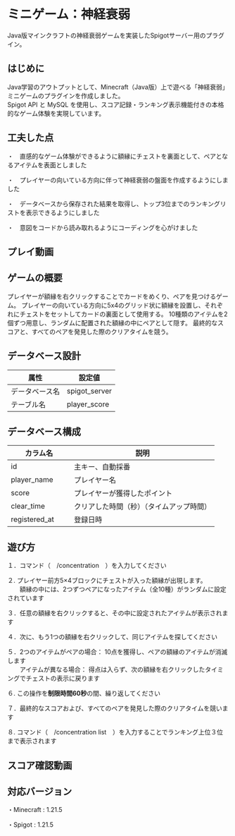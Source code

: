 
# ミニゲーム：神経衰弱
  Java版マインクラフトの神経衰弱ゲームを実装したSpigotサーバー用のプラグイン。 

## はじめに
  Java学習のアウトプットとして、Minecraft（Java版）上で遊べる「神経衰弱」ミニゲームのプラグインを作成しました。<br>
  Spigot API と MySQL を使用し、スコア記録・ランキング表示機能付きの本格的なゲーム体験を実現しています。

## 工夫した点

  ・　直感的なゲーム体験ができるように額縁にチェストを裏面として、ペアとなるアイテムを表面としました
  
  ・　プレイヤーの向いている方向に伴って神経衰弱の盤面を作成するようにしました

  ・　データベースから保存された結果を取得し、トップ3位までのランキングリストを表示できるようにしました

  ・　意図をコードから読み取れるようにコーディングを心がけました

## プレイ動画



## ゲームの概要
  プレイヤーが額縁を右クリックすることでカードをめくり、ペアを見つけるゲーム。
  プレイヤーの向いている方向に5x4のグリッド状に額縁を設置し、それぞれにチェストをセットしてカードの裏面として使用する。
  10種類のアイテムを2個ずつ用意し、ランダムに配置された額縁の中にペアとして隠す。 最終的なスコアと、すべてのペアを発見した際のクリアタイムを競う。


## データベース設計
|属性　　　　 |設定値　　　 |
|-----|-----|
| データベース名 | spigot_server |
| テーブル名 | player_score | 

## データベース構成
|カラム名　　　　 |説明　　 |
|-----|-----|
| id | 主キー、自動採番 |
| player_name | プレイヤー名 |
| score | プレイヤーが獲得したポイント|
| clear_time | クリアした時間（秒）（タイムアップ時間） | 
| registered_at | 登録日時 | 

## 遊び方

１．コマンド（　/concentration　）を入力してください

２. プレイヤー前方5×4ブロックにチェストが入った額縁が出現します。<br>　　額縁の中には、2つずつペアになったアイテム（全10種）がランダムに設定されています

３．任意の額縁を右クリックすると、その中に設定されたアイテムが表示されます

４．次に、もう1つの額縁を右クリックして、同じアイテムを探してください

５．2つのアイテムがペアの場合： 10点を獲得し、ペアの額縁のアイテムが消滅します<br>　　アイテムが異なる場合： 得点は入らず、次の額縁を右クリックしたタイミングでチェストの表示に戻ります

６. この操作を**制限時間60秒**の間、繰り返してください

７．最終的なスコアおよび、すべてのペアを発見した際のクリアタイムを競います

８. コマンド（　/concentration list　）を入力することでランキング上位３位まで表示されます

## スコア確認動画

## 対応バージョン

  ・Minecraft : 1.21.5

  ・Spigot : 1.21.5
